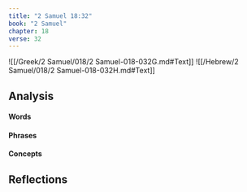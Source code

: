 ```yaml
---
title: "2 Samuel 18:32"
book: "2 Samuel"
chapter: 18
verse: 32
---
```

![[/Greek/2 Samuel/018/2 Samuel-018-032G.md#Text]]
![[/Hebrew/2 Samuel/018/2 Samuel-018-032H.md#Text]]

## Analysis

#### Words

#### Phrases

#### Concepts

## Reflections
